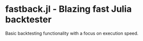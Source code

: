 # fastback.jl - Blazing fast Julia backtester

Basic backtesting functionality with a focus on execution speed.
